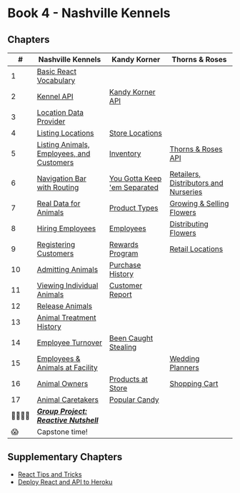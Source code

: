 # Book 4 - Nashville Kennels

## Chapters

| #  | Nashville Kennels | Kandy Korner | Thorns &amp; Roses |
|--|--|--|--|
| 1 | [Basic React Vocabulary](./chapters/REACT_BASICS.md) |  |   |
| 2 | [Kennel API](./chapters/KENNEL_API.md) | [Kandy Korner API](./chapters/KANDY_API.md) |   |
| 3 | [Location Data Provider](./chapters/DATA_PROVIDER.md) |  |   |
| 4 | [Listing Locations](./chapters/LIST_USECONTEXT.md) | [Store Locations](./chapters/KK_STORES.md) |   |
| 5 | [Listing Animals, Employees, and Customers](./chapters/LIVE_DATA.md) | [Inventory](./chapters/KK_INVENTORY.md) | [Thorns &amp; Roses API](./chapters/TR_API.md) |
| 6 | [Navigation Bar with Routing](./chapters/ROUTING.md) | [You Gotta Keep 'em Separated](./chapters/KK_ROUTING.md) | [Retailers, Distributors and Nurseries](./chapters/TH_NAVBAR.md)  |
| 7 | [Real Data for Animals](./chapters/MULTIPLE_PROVIDERS.md) | [Product Types](./chapters/KK_PRODUCT_TYPES.md) | [Growing &amp; Selling Flowers](./chapters/TR_NURSERIES.md) |
| 8 | [Hiring Employees](./chapters/FORMS_USEREF.md) | [Employees](./chapters/KK_EMPLOYEES.md) | [Distributing Flowers](./chapters/TR_DISTRIBUTORS.md) |
| 9 | [Registering Customers](./chapters/AUTHENTICATION.md) | [Rewards Program](./chapters/KK_CUSTOMERS.md) | [Retail Locations](./chapters/TH_RETAILERS.md) |
| 10 | [Admitting Animals](./chapters/ADMIT_ANIMAL.md) | [Purchase History](./chapters/KK_PURCHASES.md) |   |
| 11 | [Viewing Individual Animals](./chapters/DYNAMIC_ROUTING.md) | [Customer Report](./chapters/KK_REPORT.md) |  |
| 12 | [Release Animals](./chapters/DELETE.md) |  |   |
| 13 | [Animal Treatment History](./chapters/EDIT.md) |  |  |
| 14 | [Employee Turnover](./chapters/DELETE.md) | [Been Caught Stealing](./chapters/KK_DELETE.md) |   |
| 15 | [Employees &amp; Animals at Facility](./chapters/FACILITY_PROVIDERS.md) |  | [Wedding Planners](./chapters/TR_PURCHASING.md) |
| 16 | [Animal Owners](./chapters/ANIMAL_PROVIDERS.md) | [Products at Store](./chapters/KK_STORE_PROVIDERS.md) | [Shopping Cart](./chapters/TR_SHOPPING_CART.md) |
| 17 | [Animal Caretakers](./chapters/EMPLOYEE_PROVIDERS.md) | [Popular Candy](./chapters/KK_CANDY_PROVIDERS.md) |   |
| 👨‍👨‍👦‍👦 | [**_Group Project: Reactive Nutshell_**](./chapters/REACT_NUTSHELL.md) |  |   |
| 😱 | Capstone time! |  |   |


## Supplementary Chapters

* [React Tips and Tricks](./chapters/REACT_TIPS.md)
* [Deploy React and API to Heroku](./chapters/JSON_SERVER_HEROKU.md)
